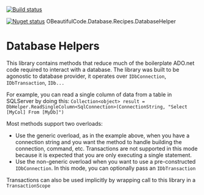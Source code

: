 [![Build status](https://ci.appveyor.com/api/projects/status/xrkqyg27iuy4g1h7?svg=true)](https://ci.appveyor.com/project/SurajGupta/obeautifulcode-database)

[![Nuget status](https://img.shields.io/nuget/v/OBeautifulCode.Database.Recipes.DatabaseHelper.svg)](https://www.nuget.org/packages/OBeautifulCode.Database.Recipes.DatabaseHelper)  OBeautifulCode.Database.Recipes.DatabaseHelper

Database Helpers
================
This library contains methods that reduce much of the boilerplate ADO.net code required to interact with a database.
The library was built to be agonostic to database provider, it operates over `IDbConnection`, `IDbTransaction`, `IDb...`

For example, you can read a single column of data from a table in SQLServer by doing this:
`Collection<object> result = DbHelper.ReadSingleColumn<SqlConnection>(ConnectionString, "Select [MyCol] From [MyDb]")`

Most methods support two overloads:
- Use the generic overload, as in the example above, when you have a connection string and you want the method to handle building the connection, command, etc.  Transactions are not supported in this mode because it is expected that you are only executing a single statement.
- Use the non-generic overload when you want to use a pre-constructed `IDbConnection`.  In this mode, you can optionally pass an `IDbTransaction`

Transactions can also be used implicitly by wrapping call to this library in a `TransactionScope`